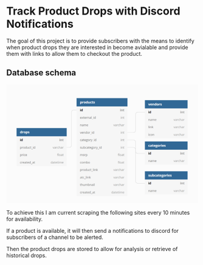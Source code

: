 # Track Product Drops with Discord Notifications

The goal of this project is to provide subscribers with the means to identify when product drops they are interested in become avialable and provide them with links to allow them to checkout the product.

## Database schema
![](schema.png)

To achieve this I am current scraping the following sites every 10 minutes for availability.

If a product is available, it will then send a notifications to discord for subscribers of a channel to be alerted.

Then the product drops are stored to allow for analysis or retrieve of historical drops.


